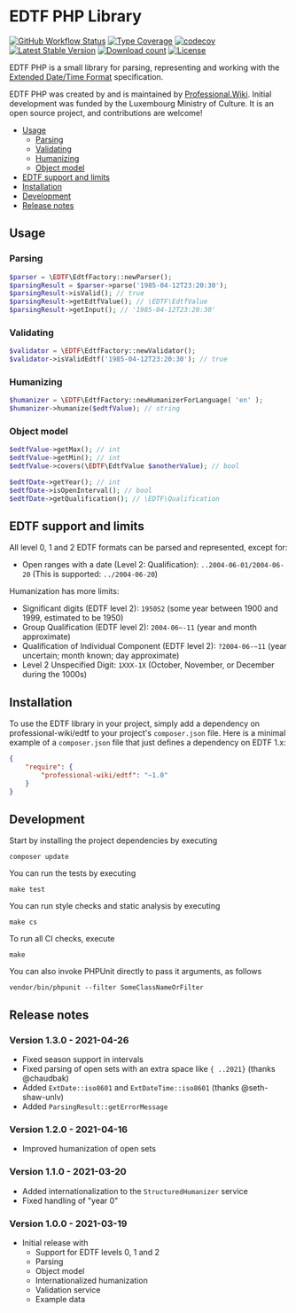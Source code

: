 # EDTF PHP Library

[![GitHub Workflow Status](https://img.shields.io/github/workflow/status/ProfessionalWiki/EDTF/CI)](https://github.com/ProfessionalWiki/EDTF/actions?query=workflow%3ACI)
[![Type Coverage](https://shepherd.dev/github/ProfessionalWiki/EDTF/coverage.svg)](https://shepherd.dev/github/ProfessionalWiki/EDTF)
[![codecov](https://codecov.io/gh/ProfessionalWiki/EDTF/branch/master/graph/badge.svg?token=GnOG3FF16Z)](https://codecov.io/gh/ProfessionalWiki/EDTF)
[![Latest Stable Version](https://poser.pugx.org/professional-wiki/edtf/version.png)](https://packagist.org/packages/professional-wiki/edtf)
[![Download count](https://poser.pugx.org/professional-wiki/edtf/d/total.png)](https://packagist.org/packages/professional-wiki/edtf)
[![License](https://img.shields.io/packagist/l/professional-wiki/edtf)](LICENSE)

EDTF PHP is a small library for parsing, representing and working with the
[Extended Date/Time Format] specification.

EDTF PHP was created by and is maintained by [Professional.Wiki]. Initial development was funded by the Luxembourg Ministry of Culture.
It is an open source project, and contributions are welcome!

- [Usage](#usage)
  * [Parsing](#parsing)
  * [Validating](#validating)
  * [Humanizing](#humanizing)
  * [Object model](#object-model)
- [EDTF support and limits](#edtf-support-and-limits)
- [Installation](#installation)
- [Development](#development)
- [Release notes](#release-notes)

## Usage

### Parsing

```php
$parser = \EDTF\EdtfFactory::newParser();
$parsingResult = $parser->parse('1985-04-12T23:20:30');
$parsingResult->isValid(); // true
$parsingResult->getEdtfValue(); // \EDTF\EdtfValue
$parsingResult->getInput(); // '1985-04-12T23:20:30'
```

### Validating

```php
$validator = \EDTF\EdtfFactory::newValidator();
$validator->isValidEdtf('1985-04-12T23:20:30'); // true
````

### Humanizing

```php
$humanizer = \EDTF\EdtfFactory::newHumanizerForLanguage( 'en' );
$humanizer->humanize($edtfValue); // string
````

### Object model

```php
$edtfValue->getMax(); // int
$edtfValue->getMin(); // int
$edtfValue->covers(\EDTF\EdtfValue $anotherValue); // bool
```

```php
$edtfDate->getYear(); // int
$edtfDate->isOpenInterval(); // bool
$edtfDate->getQualification(); // \EDTF\Qualification
```

## EDTF support and limits

All level 0, 1 and 2 EDTF formats can be parsed and represented, except for:

* Open ranges with a date (Level 2: Qualification): `..2004-06-01/2004-06-20` (This is supported: `../2004-06-20`)

Humanization has more limits:

* Significant digits (EDTF level 2): `1950S2` (some year between 1900 and 1999, estimated to be 1950)
* Group Qualification (EDTF level 2): `2004-06~-11` (year and month approximate)
* Qualification of Individual Component (EDTF level 2): `?2004-06-~11` (year uncertain; month known; day approximate)
* Level 2 Unspecified Digit: `1XXX-1X` (October, November, or December during the 1000s)

## Installation

To use the EDTF library in your project, simply add a dependency on professional-wiki/edtf
to your project's `composer.json` file. Here is a minimal example of a `composer.json`
file that just defines a dependency on EDTF 1.x:

```json
{
    "require": {
        "professional-wiki/edtf": "~1.0"
    }
}
```

## Development

Start by installing the project dependencies by executing

    composer update

You can run the tests by executing

    make test
    
You can run style checks and static analysis by executing

    make cs
    
To run all CI checks, execute

    make
    
You can also invoke PHPUnit directly to pass it arguments, as follows

    vendor/bin/phpunit --filter SomeClassNameOrFilter

## Release notes

### Version 1.3.0 - 2021-04-26

* Fixed season support in intervals
* Fixed parsing of open sets with an extra space like `{ ..2021}` (thanks @chaudbak)
* Added `ExtDate::iso8601` and `ExtDateTime::iso8601` (thanks @seth-shaw-unlv)
* Added `ParsingResult::getErrorMessage`

### Version 1.2.0 - 2021-04-16

* Improved humanization of open sets

### Version 1.1.0 - 2021-03-20

* Added internationalization to the `StructuredHumanizer` service
* Fixed handling of "year 0"

### Version 1.0.0 - 2021-03-19

* Initial release with
    * Support for EDTF levels 0, 1 and 2
    * Parsing
    * Object model
    * Internationalized humanization
    * Validation service
    * Example data

[Professional.Wiki]: https://professional.wiki
[Extended Date/Time Format]: https://www.loc.gov/standards/datetime/
